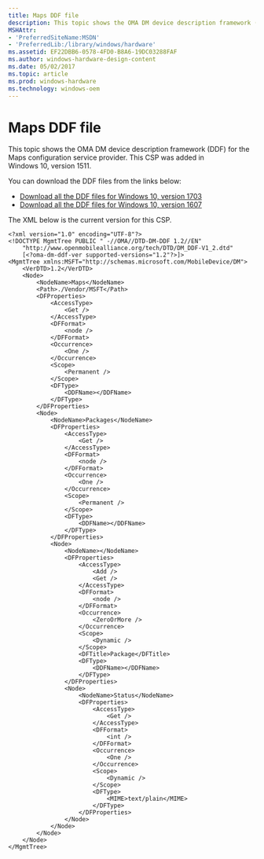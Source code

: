 ```yaml
---
title: Maps DDF file
description: This topic shows the OMA DM device description framework (DDF) for the Maps configuration service provider. This CSP was added in Windows 10, version 1511.
MSHAttr:
- 'PreferredSiteName:MSDN'
- 'PreferredLib:/library/windows/hardware'
ms.assetid: EF22DBB6-0578-4FD0-B8A6-19DC03288FAF
ms.author: windows-hardware-design-content
ms.date: 05/02/2017
ms.topic: article
ms.prod: windows-hardware
ms.technology: windows-oem
---
```


# Maps DDF file


This topic shows the OMA DM device description framework (DDF) for the Maps configuration service provider. This CSP was added in Windows 10, version 1511.

You can download the DDF files from the links below:

- [Download all the DDF files for Windows 10, version 1703](http://download.microsoft.com/download/C/7/C/C7C94663-44CF-4221-ABCA-BC895F42B6C2/Windows10_1703_DDF_download.zip)
- [Download all the DDF files for Windows 10, version 1607](http://download.microsoft.com/download/2/3/E/23E27D6B-6E23-4833-B143-915EDA3BDD44/Windows10_1607_DDF.zip)

The XML below is the current version for this CSP.

``` syntax
<?xml version="1.0" encoding="UTF-8"?>
<!DOCTYPE MgmtTree PUBLIC " -//OMA//DTD-DM-DDF 1.2//EN"
    "http://www.openmobilealliance.org/tech/DTD/DM_DDF-V1_2.dtd"
    [<?oma-dm-ddf-ver supported-versions="1.2"?>]>
<MgmtTree xmlns:MSFT="http://schemas.microsoft.com/MobileDevice/DM">
    <VerDTD>1.2</VerDTD>
    <Node>
        <NodeName>Maps</NodeName>
        <Path>./Vendor/MSFT</Path>
        <DFProperties>
            <AccessType>
                <Get />
            </AccessType>
            <DFFormat>
                <node />
            </DFFormat>
            <Occurrence>
                <One />
            </Occurrence>
            <Scope>
                <Permanent />
            </Scope>
            <DFType>
                <DDFName></DDFName>
            </DFType>
        </DFProperties>
        <Node>
            <NodeName>Packages</NodeName>
            <DFProperties>
                <AccessType>
                    <Get />
                </AccessType>
                <DFFormat>
                    <node />
                </DFFormat>
                <Occurrence>
                    <One />
                </Occurrence>
                <Scope>
                    <Permanent />
                </Scope>
                <DFType>
                    <DDFName></DDFName>
                </DFType>
            </DFProperties>
            <Node>
                <NodeName></NodeName>
                <DFProperties>
                    <AccessType>
                        <Add />
                        <Get />
                    </AccessType>
                    <DFFormat>
                        <node />
                    </DFFormat>
                    <Occurrence>
                        <ZeroOrMore />
                    </Occurrence>
                    <Scope>
                        <Dynamic />
                    </Scope>
                    <DFTitle>Package</DFTitle>
                    <DFType>
                        <DDFName></DDFName>
                    </DFType>
                </DFProperties>
                <Node>
                    <NodeName>Status</NodeName>
                    <DFProperties>
                        <AccessType>
                            <Get />
                        </AccessType>
                        <DFFormat>
                            <int />
                        </DFFormat>
                        <Occurrence>
                            <One />
                        </Occurrence>
                        <Scope>
                            <Dynamic />
                        </Scope>
                        <DFType>
                            <MIME>text/plain</MIME>
                        </DFType>
                    </DFProperties>
                </Node>
            </Node>
        </Node>
    </Node>
</MgmtTree>
```

 

 






